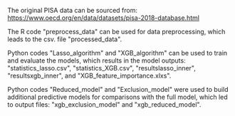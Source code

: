 
The original PISA data can be sourced from: https://www.oecd.org/en/data/datasets/pisa-2018-database.html

The R code "preprocess_data" can be used for data preprocessing, which leads to the csv. file "processed_data".

Python codes "Lasso_algorithm" and "XGB_algorithm" can be used to train and evaluate the models, which results in the model outputs: "statistics_lasso.csv", "statistics_XGB.csv", "resultslasso_inner", "resultsxgb_inner", and "XGB_feature_importance.xlxs".

Python codes "Reduced_model" and "Exclusion_model" were used to build additional predictive models for comparisons with the full model, which led to output files: "xgb_exclusion_model" and "xgb_reduced_model".
